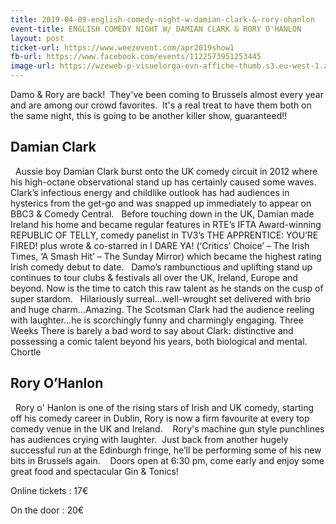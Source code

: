 ```yaml
---
title: 2019-04-09-english-comedy-night-w-damian-clark-&-rory-ohanlon
event-title: ENGLISH COMEDY NIGHT W/ DAMIAN CLARK & RORY O'HANLON
layout: post
ticket-url: https://www.weezevent.com/apr2019show1
fb-url: https://www.facebook.com/events/1122573951253445
image-url: https://wzeweb-p-visuelorga-evn-affiche-thumb.s3.eu-west-1.amazonaws.com/affiche_372785.thumb53700.1535981864.jpg
---
```

Damo & Rory are back!  They've been coming to Brussels almost every year and are among our crowd favorites.  It's a real treat to have them both on the same night, this is going to be another killer show, guaranteed!!
 
## Damian Clark
 
Aussie boy Damian Clark burst onto the UK comedy circuit in 2012 where his high-octane observational stand up has certainly caused some waves. Clark’s infectious energy and childlike outlook has had audiences in hysterics from the get-go and was snapped up immediately to appear on BBC3 & Comedy Central.
 
Before touching down in the UK, Damian made Ireland his home and became regular features in RTE’s IFTA Award-winning REPUBLIC OF TELLY, comedy panelist in TV3’s THE APPRENTICE: YOU’RE FIRED! plus wrote & co-starred in I DARE YA! (‘Critics’ Choice’ – The Irish Times, ‘A Smash Hit’ – The Sunday Mirror) which became the highest rating Irish comedy debut to date.
 
Damo’s rambunctious and uplifting stand up continues to tour clubs & festivals all over the UK, Ireland, Europe and beyond. Now is the time to catch this raw talent as he stands on the cusp of super stardom.
 
Hilariously surreal…well-wrought set delivered with brio and huge charm…Amazing. The Scotsman
Clark had the audience reeling with laughter…he is scorchingly funny and charmingly engaging. Three Weeks
There is barely a bad word to say about Clark: distinctive and possessing a comic talent beyond his years, both biological and mental. Chortle
 
## Rory O’Hanlon
 
Rory o' Hanlon is one of the rising stars of Irish and UK comedy, starting off his comedy career in Dublin, Rory is now a firm favourite at every top comedy venue in the UK and Ireland. 
 
Rory's machine gun style punchlines has audiences crying with laughter.  Just back from another hugely successful run at the Edinburgh fringe, he’ll be performing some of his new bits in Brussels again. 
 
Doors open at 6:30 pm, come early and enjoy some great food and spectacular Gin & Tonics!

Online tickets : 17€

On the door : 20€
